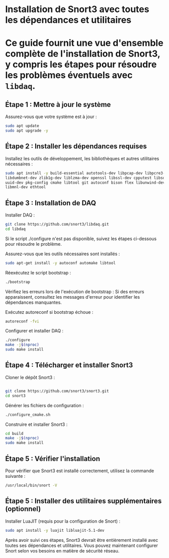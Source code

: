 # Installation de Snort3 avec toutes les dépendances et utilitaires

# Ce guide fournit une vue d'ensemble complète de l'installation de Snort3, y compris les étapes pour résoudre les problèmes éventuels avec `libdaq`.

## Étape 1 : Mettre à jour le système

Assurez-vous que votre système est à jour :
```bash
sudo apt update
sudo apt upgrade -y
```
## Étape 2 : Installer les dépendances requises

Installez les outils de développement, les bibliothèques et autres utilitaires nécessaires :

```bash
sudo apt install -y build-essential autotools-dev libpcap-dev libpcre3-dev \
libdumbnet-dev zlib1g-dev liblzma-dev openssl libssl-dev cpputest libsqlite3-dev \
uuid-dev pkg-config cmake libtool git autoconf bison flex libunwind-dev \
libmnl-dev ethtool
```
## Étape 3 : Installation de DAQ

Installer DAQ :

```bash
git clone https://github.com/snort3/libdaq.git
cd libdaq
```

Si le script ./configure n'est pas disponible, suivez les étapes ci-dessous pour résoudre le problème.

Assurez-vous que les outils nécessaires sont installés :

```bash
sudo apt-get install -y autoconf automake libtool
```
Réexécutez le script bootstrap :

```bash
./bootstrap
```

Vérifiez les erreurs lors de l'exécution de bootstrap : Si des erreurs apparaissent, consultez les messages d'erreur pour identifier les dépendances manquantes.

Exécutez autoreconf si bootstrap échoue :

```bash
autoreconf -fvi
```

Configurer et installer DAQ :

```bash
./configure
make -j$(nproc)
sudo make install
```


## Étape 4 : Télécharger et installer Snort3
Cloner le dépôt Snort3 :

```bash

git clone https://github.com/snort3/snort3.git
cd snort3
```

Générer les fichiers de configuration :

```bash
./configure_cmake.sh
```

Construire et installer Snort3 :

```bash
cd build
make -j$(nproc)
sudo make install
```

## Étape 5 : Vérifier l'installation
Pour vérifier que Snort3 est installé correctement, utilisez la commande suivante :

```bash
/usr/local/bin/snort -V
```

## Étape 5 : Installer des utilitaires supplémentaires (optionnel)

Installer LuaJIT (requis pour la configuration de Snort) :

```bash
sudo apt install -y luajit libluajit-5.1-dev
```

Après avoir suivi ces étapes, Snort3 devrait être entièrement installé avec toutes ses dépendances et utilitaires. Vous pouvez maintenant configurer Snort selon vos besoins en matière de sécurité réseau.
